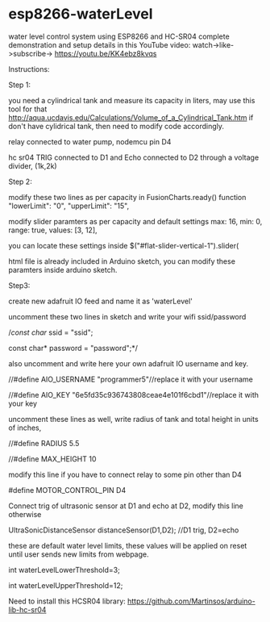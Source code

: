 # esp8266-waterLevel
water level control system using ESP8266 and HC-SR04
complete demonstration and setup details in this YouTube video: watch->like->subscribe-> https://youtu.be/KK4ebz8kvqs 

Instructions:

Step 1: 

you need a cylindrical tank and measure its capacity in liters, may use this tool for that
http://aqua.ucdavis.edu/Calculations/Volume_of_a_Cylindrical_Tank.htm
if don't have cylidrical tank, then need to modify code accordingly.

relay connected to water pump, nodemcu pin D4

hc sr04 TRIG connected to D1 and Echo connected to D2 through a voltage divider, (1k,2k)

Step 2:

modify these two lines as per capacity in FusionCharts.ready() function
"lowerLimit": "0",
"upperLimit": "15",

modify  slider paramters as per capacity and default settings
max: 16,
min: 0,
range: true,
values: [3, 12],

you can locate these settings inside $("#flat-slider-vertical-1").slider(

html file is already included in Arduino sketch, you can modify these paramters inside arduino sketch.

Step3:

create new adafruit IO feed and name it as 'waterLevel'

uncomment these two lines in sketch and write your wifi ssid/password

/*const char* ssid = "ssid";

const char* password = "password";*/

also uncomment and write here your own adafruit IO username and key.

//#define AIO_USERNAME    "programmer5"//replace it with your username

//#define AIO_KEY         "6e5fd35c936743808ceae4e101f6cbd1"//replace it with your key

uncomment these lines as well, write radius of tank and total height in units of inches,

//#define RADIUS 5.5

//#define MAX_HEIGHT 10

modify this line if you have to connect relay to some pin other than D4

#define MOTOR_CONTROL_PIN D4 

Connect trig of ultrasonic sensor at D1 and echo at D2, modify this line otherwise

UltraSonicDistanceSensor distanceSensor(D1,D2);  //D1 trig, D2=echo

these are default water level limits, these values will be applied on reset until user sends new limits from webpage. 

int waterLevelLowerThreshold=3;

int waterLevelUpperThreshold=12;

Need to install this HCSR04 library: https://github.com/Martinsos/arduino-lib-hc-sr04
